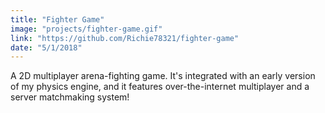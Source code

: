 ```yaml
---
title: "Fighter Game"
image: "projects/fighter-game.gif"
link: "https://github.com/Richie78321/fighter-game"
date: "5/1/2018"
---
```


A 2D multiplayer arena-fighting game. It's integrated with an early version of my physics engine, and it features over-the-internet multiplayer and a server matchmaking system!
